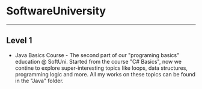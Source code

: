 # SoftwareUniversity

-------
Level 1
-------
- Java Basics Course - The second part of our "programing basics" education @ SoftUni. Started from the course "C# Basics", now we contine to explore super-interesting topics like loops, data structures, programming logic and more. All my works on these topics can be found in the "Java" folder.